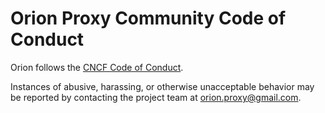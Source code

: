 # Orion Proxy Community Code of Conduct

Orion follows the [CNCF Code of Conduct](https://github.com/cncf/foundation/blob/master/code-of-conduct.md).

Instances of abusive, harassing, or otherwise unacceptable behavior may be reported by contacting the project team at orion.proxy@gmail.com.
